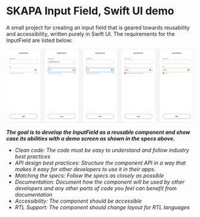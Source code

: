 # SKAPA Input Field, Swift UI demo

A small project for creating an input field that is geared towards reusability and accessibility, written purely in Swift UI. The requirements for the InputField are listed below:
  
![skapa specs](https://raw.githubusercontent.com/cemski/SkapaInputField/develop/specs.png)

***The goal is to develop the InputField as a reusable component and show case its abilities with a demo screen as shown in the specs above.***
- *Clean code: The code must be easy to understand and follow industry best practices*
- *API design best practices: Structure the component API in a way that makes it easy for other developers to use it in their apps.*
- *Matching the specs: Follow the specs as closely as possible*
- *Documentation: Document how the component will be used by other developers and any other parts of code you feel can benefit from documentation*
- *Accessibility: The component should be accessible*
- *RTL Support: The component should change layout for RTL languages*